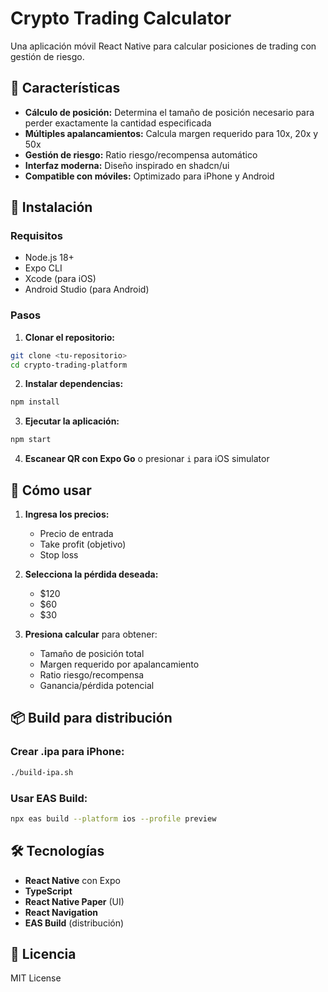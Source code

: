 # Crypto Trading Calculator

Una aplicación móvil React Native para calcular posiciones de trading con gestión de riesgo.

## 🚀 Características

- **Cálculo de posición:** Determina el tamaño de posición necesario para perder exactamente la cantidad especificada
- **Múltiples apalancamientos:** Calcula margen requerido para 10x, 20x y 50x
- **Gestión de riesgo:** Ratio riesgo/recompensa automático
- **Interfaz moderna:** Diseño inspirado en shadcn/ui
- **Compatible con móviles:** Optimizado para iPhone y Android

## 📱 Instalación

### Requisitos
- Node.js 18+
- Expo CLI
- Xcode (para iOS)
- Android Studio (para Android)

### Pasos

1. **Clonar el repositorio:**
```bash
git clone <tu-repositorio>
cd crypto-trading-platform
```

2. **Instalar dependencias:**
```bash
npm install
```

3. **Ejecutar la aplicación:**
```bash
npm start
```

4. **Escanear QR con Expo Go** o presionar `i` para iOS simulator

## 🧮 Cómo usar

1. **Ingresa los precios:**
   - Precio de entrada
   - Take profit (objetivo)
   - Stop loss

2. **Selecciona la pérdida deseada:**
   - $120
   - $60
   - $30

3. **Presiona calcular** para obtener:
   - Tamaño de posición total
   - Margen requerido por apalancamiento
   - Ratio riesgo/recompensa
   - Ganancia/pérdida potencial

## 📦 Build para distribución

### Crear .ipa para iPhone:
```bash
./build-ipa.sh
```

### Usar EAS Build:
```bash
npx eas build --platform ios --profile preview
```

## 🛠️ Tecnologías

- **React Native** con Expo
- **TypeScript**
- **React Native Paper** (UI)
- **React Navigation**
- **EAS Build** (distribución)

## 📄 Licencia

MIT License 
